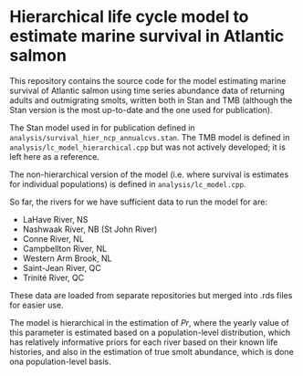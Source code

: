 Hierarchical life cycle model to estimate marine survival in Atlantic salmon
=====

This repository contains the source code for the model estimating marine
survival of Atlantic salmon using time series abundance data of returning
adults and outmigrating smolts, written both in Stan and TMB (although the Stan
version is the most up-to-date and the one used for publication). 

The Stan model used in for publication defined in `analysis/survival_hier_ncp_annualcvs.stan`. 
The TMB model is defined in
`analysis/lc_model_hierarchical.cpp` but was not actively developed; it is left
here as a reference.

The non-hierarchical version of the model (i.e. where survival is estimates for
individual populations) is defined in  `analysis/lc_model.cpp`.

So far, the rivers for we have sufficient data to run the model for are:

- LaHave River, NS
- Nashwaak River, NB (St John River)
- Conne River, NL 
- Campbellton River, NL 
- Western Arm Brook, NL 
- Saint-Jean River, QC
- Trinité River, QC

These data are loaded from separate repositories but merged into .rds files for
easier use.

The model is hierarchical in the estimation of *Pr*, where the yearly value of
this parameter is estimated based on a population-level distribution, which has
relatively informative priors for each river based on their known life
histories, and also in the estimation of true smolt abundance, which is done
ona population-level basis.

<!-- I'm also hoping to incorporate a stock-recruitment function to further
inform *smolts_true* and also to estimate egg-to-smolt survival.-->




